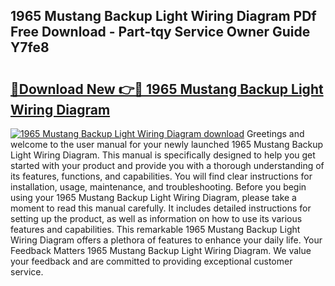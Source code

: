 ## 1965 Mustang Backup Light Wiring Diagram PDf Free Download - Part-tqy Service Owner Guide Y7fe8

# <h2><a href="http://dft3hz.blite.top/?on=1965+Mustang+Backup+Light+Wiring+Diagram">🔗Download New 👉🔴 1965 Mustang Backup Light Wiring Diagram</a></h2>

[![1965 Mustang Backup Light Wiring Diagram download](https://i.imgur.com/lujVjoI.png)](http://dft3hz.blite.top/?on=1965+Mustang+Backup+Light+Wiring+Diagram)
Greetings and welcome to the user manual for your newly launched 1965 Mustang Backup Light Wiring Diagram. This manual is specifically designed to help you get started with your product and provide you with a thorough understanding of its features, functions, and capabilities. You will find clear instructions for installation, usage, maintenance, and troubleshooting. Before you begin using your 1965 Mustang Backup Light Wiring Diagram, please take a moment to read this manual carefully. It includes detailed instructions for setting up the product, as well as information on how to use its various features and capabilities. This remarkable 1965 Mustang Backup Light Wiring Diagram offers a plethora of features to enhance your daily life. Your Feedback Matters 1965 Mustang Backup Light Wiring Diagram. We value your feedback and are committed to providing exceptional customer service.
